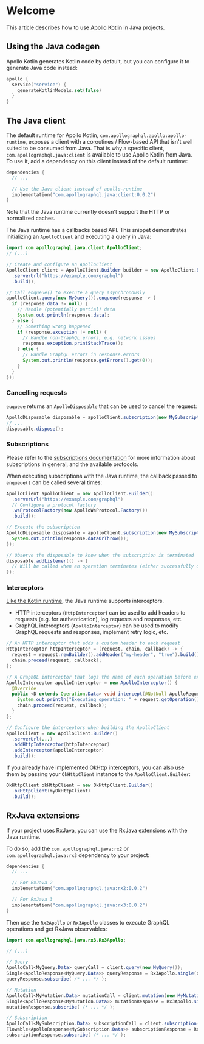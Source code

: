 # Welcome


This article describes how to use [Apollo Kotlin](https://github.com/apollographql/apollo-kotlin) in Java projects.

## Using the Java codegen

Apollo Kotlin generates Kotlin code by default, but you can configure it to generate Java code instead:

```kotlin title="build.gradle[.kts]"
apollo {
  service("service") {
    generateKotlinModels.set(false)
  }
}
```

## The Java client

The default runtime for Apollo Kotlin, `com.apollographql.apollo:apollo-runtime`, exposes a client with a coroutines / Flow-based API that isn't well suited to be consumed from Java.
That is why a specific client, `com.apollographql.java:client` is available to use Apollo Kotlin from Java. To use it, add a dependency on this client instead of the default runtime:

```kotlin title="build.gradle[.kts]"
dependencies {
  // ...

  // Use the Java client instead of apollo-runtime
  implementation("com.apollographql.java:client:0.0.2")
}
```
Note that the Java runtime currently doesn't support the HTTP or normalized caches.

The Java runtime has a callbacks based API. This snippet demonstrates initializing an `ApolloClient` and executing a query in Java:

```java
import com.apollographql.java.client.ApolloClient;
// (...)

// Create and configure an ApolloClient
ApolloClient client = ApolloClient.Builder builder = new ApolloClient.Builder()
  .serverUrl("https://example.com/graphql")
  .build();

// Call enqueue() to execute a query asynchronously
apolloClient.query(new MyQuery()).enqueue(response -> {
  if (response.data != null) {
    // Handle (potentially partial) data
    System.out.println(response.data);
  } else {
    // Something wrong happened
    if (response.exception != null) {
      // Handle non-GraphQL errors, e.g. network issues
      response.exception.printStackTrace();
    } else {
      // Handle GraphQL errors in response.errors
      System.out.println(response.getErrors().get(0));
    }
  }
});
```

### Cancelling requests

`euqueue` returns an `ApolloDisposable` that can be used to cancel the request:

```java
ApolloDisposable disposable = apolloClient.subscription(new MySubscription()).enqueue(response -> ...)
// ...
disposable.dispose();

```

### Subscriptions

Please refer to the [subscriptions documentation](https://www.apollographql.com/docs/kotlin/v4/essentials/subscriptions) for more information about subscriptions in general, and the available protocols.

When executing subscriptions with the Java runtime, the callback passed to `enqueue()` can be called several times:

```java
ApolloClient apolloClient = new ApolloClient.Builder()
  .serverUrl("https://example.com/graphql")
  // Configure a protocol factory
  .wsProtocolFactory(new ApolloWsProtocol.Factory())
  .build();

// Execute the subscription
ApolloDisposable disposable = apolloClient.subscription(new MySubscription()).enqueue(response -> {
  System.out.println(response.dataOrThrow());
});

// Observe the disposable to know when the subscription is terminated
disposable.addListener(() -> {
  // Will be called when an operation terminates (either successfully or due to an error)
});

```
### Interceptors

[Like the Kotlin runtime](https://www.apollographql.com/docs/kotlin/v4/advanced/interceptors-http), the Java runtime supports interceptors.

- HTTP interceptors (`HttpInterceptor`) can be used to add headers to requests (e.g. for authentication), log requests and responses, etc.
- GraphQL interceptors (`ApolloInterceptor`) can be used to modify GraphQL requests and responses, implement retry logic, etc.

```java
// An HTTP interceptor that adds a custom header to each request
HttpInterceptor httpInterceptor = (request, chain, callback) -> {
  request = request.newBuilder().addHeader("my-header", "true").build();
  chain.proceed(request, callback);
};

// A GraphQL interceptor that logs the name of each operation before executing it
ApolloInterceptor apolloInterceptor = new ApolloInterceptor() {
  @Override
  public <D extends Operation.Data> void intercept(@NotNull ApolloRequest<D> request, @NotNull ApolloInterceptorChain chain, @NotNull ApolloCallback<D> callback) {
    System.out.println("Executing operation: " + request.getOperation().name());
    chain.proceed(request, callback);
  }
};

// Configure the interceptors when building the ApolloClient
apolloClient = new ApolloClient.Builder()
  .serverUrl(...)
  .addHttpInterceptor(httpInterceptor)
  .addInterceptor(apolloInterceptor)
  .build();
```

If you already have implemented OkHttp interceptors, you can also use them by passing your `OkHttpClient` instance to the `ApolloClient.Builder`:

```java
OkHttpClient okHttpClient = new OkHttpClient.Builder()
  .okHttpClient(myOkHttpClient)
  .build();
```

## RxJava extensions

If your project uses RxJava, you can use the RxJava extensions with the Java runtime.

To do so, add the `com.apollographql.java:rx2` or `com.apollographql.java:rx3` dependency to your project:

```kotlin title="build.gradle[.kts]"
dependencies {
  // ...

  // For RxJava 2
  implementation("com.apollographql.java:rx2:0.0.2")

  // For RxJava 3
  implementation("com.apollographql.java:rx3:0.0.2")
}
```
Then use the `Rx2Apollo` or `Rx3Apollo` classes to execute GraphQL operations and get RxJava observables:

```java
import com.apollographql.java.rx3.Rx3Apollo;

// (...)

// Query
ApolloCall<MyQuery.Data> queryCall = client.query(new MyQuery());
Single<ApolloResponse<MyQuery.Data>> queryResponse = Rx3Apollo.single(queryCall);
queryResponse.subscribe( /* ... */ );

// Mutation
ApolloCall<MyMutation.Data> mutationCall = client.mutation(new MyMutation("my-parameter"));
Single<ApolloResponse<MyMutation.Data>> mutationResponse = Rx3Apollo.single(mutationCall);
mutationResponse.subscribe( /* ... */ );

// Subscription
ApolloCall<MySubscription.Data> subscriptionCall = client.subscription(new MySubscription());
Flowable<ApolloResponse<MySubscription.Data>> subscriptionResponse = Rx3Apollo.flowable(subscriptionCall);
subscriptionResponse.subscribe( /* ... */ );
```
